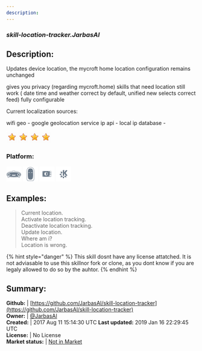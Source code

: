 ```yaml
---
description: 
---
```


### _skill-location-tracker.JarbasAl_  
## Description:  
Updates device location, the mycroft home location configuration remains
unchanged

gives you privacy (regarding mycroft.home)
skills that need location still work ( date time and weather correct by default, unified new selects correct feed)
fully configurable

Current localization sources:

wifi geo - google geolocation service
ip api - 
local ip database - 
  
![](../.gitbook/assets/star.png)![](../.gitbook/assets/star.png)![](../.gitbook/assets/star.png)![](../.gitbook/assets/star.png)  
### Platform:  
 ![Mark I](../.gitbook/assets/mark-1-icon.png)  ![Mark II](../.gitbook/assets/mark-2-icon.png)  ![Picroft](../.gitbook/assets/picroft-icon.png)  ![plasmoid](../.gitbook/assets/kde.png)   
  
## Examples:  
> Current location.  
> Activate location tracking.  
> Deactivate location tracking.  
> Update location.  
> Where am i?  
> Location is wrong.  
  
{% hint style="danger" %}
This skill dosnt have any license attatched. It is not adviasable to use this skillnor fork or clone, as you dont know if you are legaly allowed to do so by the auhtor.
{% endhint %}
  
## Summary:  
**Github:** | [https://github.com/JarbasAl/skill-location-tracker](https://github.com/JarbasAl/skill-location-tracker)  
**Owner:** | [@JarbasAl](https://github.com/JarbasAl)  
**Created:** | 2017 Aug 11 15:14:30 UTC  **Last updated:** 2019 Jan 16 22:29:45 UTC  
**License:** | No License  
**Market status:** | [Not in Market](https://market.mycroft.ai/skill/)  
